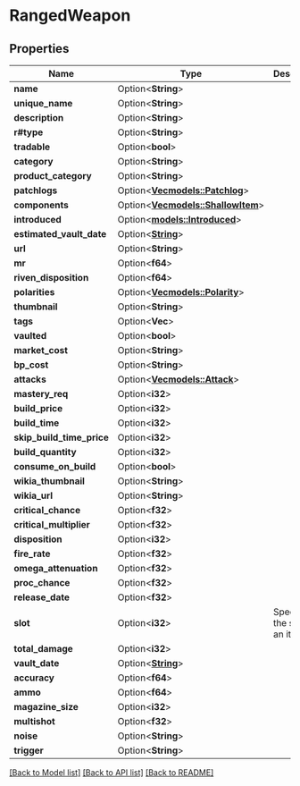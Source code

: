 # RangedWeapon

## Properties

Name | Type | Description | Notes
------------ | ------------- | ------------- | -------------
**name** | Option<**String**> |  | [optional]
**unique_name** | Option<**String**> |  | [optional]
**description** | Option<**String**> |  | [optional]
**r#type** | Option<**String**> |  | [optional]
**tradable** | Option<**bool**> |  | [optional]
**category** | Option<**String**> |  | [optional]
**product_category** | Option<**String**> |  | [optional]
**patchlogs** | Option<[**Vec<models::Patchlog>**](patchlog.md)> |  | [optional]
**components** | Option<[**Vec<models::ShallowItem>**](shallowItem.md)> |  | [optional]
**introduced** | Option<[**models::Introduced**](introduced.md)> |  | [optional]
**estimated_vault_date** | Option<[**String**](string.md)> |  | [optional]
**url** | Option<**String**> |  | [optional]
**mr** | Option<**f64**> |  | [optional]
**riven_disposition** | Option<**f64**> |  | [optional]
**polarities** | Option<[**Vec<models::Polarity>**](polarity.md)> |  | [optional]
**thumbnail** | Option<**String**> |  | [optional]
**tags** | Option<**Vec<String>**> |  | [optional]
**vaulted** | Option<**bool**> |  | [optional]
**market_cost** | Option<**String**> |  | [optional]
**bp_cost** | Option<**String**> |  | [optional]
**attacks** | Option<[**Vec<models::Attack>**](attack.md)> |  | [optional]
**mastery_req** | Option<**i32**> |  | [optional]
**build_price** | Option<**i32**> |  | [optional]
**build_time** | Option<**i32**> |  | [optional]
**skip_build_time_price** | Option<**i32**> |  | [optional]
**build_quantity** | Option<**i32**> |  | [optional]
**consume_on_build** | Option<**bool**> |  | [optional]
**wikia_thumbnail** | Option<**String**> |  | [optional]
**wikia_url** | Option<**String**> |  | [optional]
**critical_chance** | Option<**f32**> |  | [optional]
**critical_multiplier** | Option<**f32**> |  | [optional]
**disposition** | Option<**i32**> |  | [optional]
**fire_rate** | Option<**f32**> |  | [optional]
**omega_attenuation** | Option<**f32**> |  | [optional]
**proc_chance** | Option<**f32**> |  | [optional]
**release_date** | Option<**f32**> |  | [optional]
**slot** | Option<**i32**> | Specifies the slot of an item. | [optional]
**total_damage** | Option<**i32**> |  | [optional]
**vault_date** | Option<[**String**](string.md)> |  | [optional]
**accuracy** | Option<**f64**> |  | [optional]
**ammo** | Option<**f64**> |  | [optional]
**magazine_size** | Option<**i32**> |  | [optional]
**multishot** | Option<**f32**> |  | [optional]
**noise** | Option<**String**> |  | [optional]
**trigger** | Option<**String**> |  | [optional]

[[Back to Model list]](../README.md#documentation-for-models) [[Back to API list]](../README.md#documentation-for-api-endpoints) [[Back to README]](../README.md)


